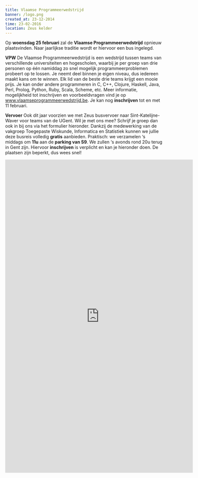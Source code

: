 ```yaml
---
title: Vlaamse Programmeerwedstrijd
banner: /logo.png
created_at: 23-12-2014
time: 23-02-2016
location: Zeus kelder
---
```


Op <b>woensdag 25 februari </b>zal de <b>Vlaamse Programmeerwedstrijd </b>opnieuw plaatsvinden. Naar jaarlijkse traditie wordt er hiervoor een bus ingelegd.

<b>VPW</b>
De Vlaamse Programmeerwedstrijd is een wedstrijd tussen teams van verschillende universiteiten en hogescholen, waarbij je per groep van drie personen op één namiddag zo snel mogelijk programmeerproblemen probeert op te lossen. Je neemt deel binnen je eigen niveau, dus iedereen maakt kans om te winnen. Elk lid van de beste drie teams krijgt een mooie prijs. Je kan onder andere programmeren in C, C++, Clojure, Haskell, Java, Perl, Prolog, Python, Ruby, Scala, Scheme, etc. Meer informatie, mogelijkheid tot inschrijven en voorbeeldvragen vind je op <a href="https://www.vlaamseprogrammeerwedstrijd.be">www.vlaamseprogrammeerwedstrijd.be</a>. Je kan nog <b>inschrijven</b> tot en met 11 februari.

<b>Vervoer</b>
Ook dit jaar voorzien we met Zeus busvervoer naar Sint-Katelijne-Waver voor teams van de UGent. Wil je met ons mee? Schrijf je groep dan ook in bij ons via het formulier hieronder. Dankzij de medewerking van de vakgroep Toegepaste Wiskunde, Informatica en Statistiek kunnen we jullie deze busreis volledig <b>gratis</b> aanbieden. Praktisch: we verzamelen ‘s middags om <b>11u</b> aan de <b>parking van S9</b>. We zullen ‘s avonds rond 20u terug in Gent zijn. Hiervoor <b>inschrijven</b> is verplicht en kan je hieronder doen. De plaatsen zijn beperkt, dus wees snel!
</strong>
<!--more-->
<iframe src="https://docs.google.com/forms/d/1nUA8meRxpGxkQ2F9TaJkGhX4RnWnFNsQfJ--KNrqRwE/viewform?embedded=true" width="600" height="1000" frameborder="0" marginwidth="0" marginheight="0">Bezig met laden...</iframe>